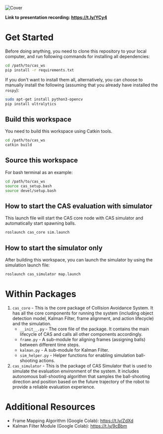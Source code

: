 <img src="https://imagedelivery.net/Dr98IMl5gQ9tPkFM5JRcng/921d64c3-8673-48e5-e056-eb899cfda800/HD" alt="Cover"/>

**Link to presentation recording: https://t.ly/YCy4**

# Get Started

Before doing anything, you need to clone this repository to your local computer, and run following commands for installing all dependencies:

```bash
cd /path/to/cas_ws
pip install -r requirements.txt
```

If you don't want to install them all, alternatively, you can choose to manually install the following (assuming that you already have installed the `rospy`):

```bash
sudo apt-get install python3-opencv
pip install ultralytics
```

## Build this workspace

You need to build this workspace using Catkin tools.

```bash
cd /path/to/cas_ws
catkin build
```

## Source this workspace

For bash terminal as an example:

```bash
cd /path/to/cas_ws
source cas_setup.bash
source devel/setup.bash
```

## How to start the CAS evaluation with simulator

This launch file will start the CAS core node with CAS simulator and automatically start spawning balls.

```bash
roslaunch cas_core sim.launch
```

## How to start the simulator only

After building this workspace, you can launch the simulator by using the simulation launch file:

```bash
roslaunch cas_simulator map.launch
```

# Within Packages

1. `cas_core` - This is the core package of Collision Avoidance System. It has all the core components for running the system (including object detection model, Kalman Filter, frame alignment, and action lifecycle) and the simulation.
   * `__init__.py` - The core file of the package. It contains the main lifecycle of CAS and calls all other components accordingly.
   * `frame.py` - A sub-module for aligning frames (assigning balls) between different time steps.
   * `kalman.py` - A sub-module for Kalman Filter.
   * `sim_helper.py` - Helper functions for enabling simulation ball-shooting actions.
2. `cas_simulator` - This is the package of CAS Simulator that is used to simulate the evaluation environment of the system. It includes autonomous ball-shooting algorithm that samples the ball-shooting direction and position based on the future trajectory of the robot to provide a reliable evaluation experience.

# Additional Resources

* Frame Mapping Algorithm (Google Colab): https://t.ly/ZdXd
* Kalman Filter Module (Google Colab): https://t.ly/9cBbm
